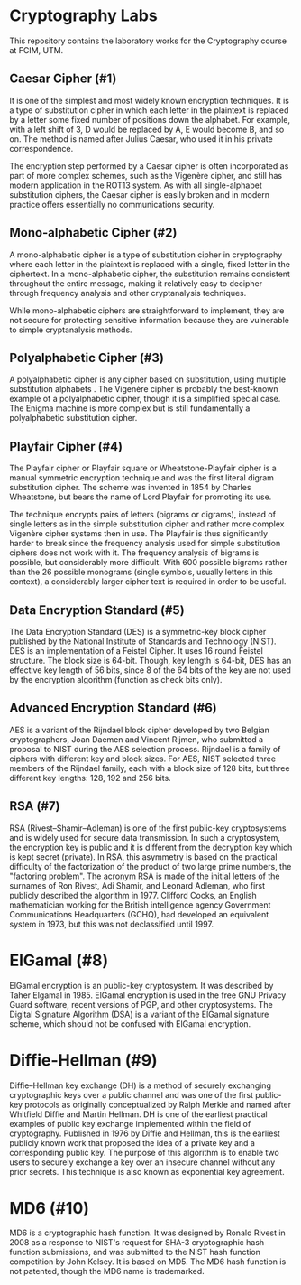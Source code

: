 # Cryptography Labs
This repository contains the laboratory works for the Cryptography course at FCIM, UTM.

## Caesar Cipher (#1)
It is one of the simplest and most widely known encryption techniques. It is a type of substitution cipher in which each letter in the plaintext is replaced by a letter some fixed number of positions down the alphabet. For example, with a left shift of 3, D would be replaced by A, E would become B, and so on. The method is named after Julius Caesar, who used it in his private correspondence.

The encryption step performed by a Caesar cipher is often incorporated as part of more complex schemes, such as the Vigenère cipher, and still has modern application in the ROT13 system. As with all single-alphabet substitution ciphers, the Caesar cipher is easily broken and in modern practice offers essentially no communications security.

## Mono-alphabetic Cipher (#2)
A mono-alphabetic cipher is a type of substitution cipher in cryptography where each letter in the plaintext is replaced with a single, fixed letter in the ciphertext.
In a mono-alphabetic cipher, the substitution remains consistent throughout the entire message, making it relatively easy to decipher through frequency analysis and other cryptanalysis techniques.

While mono-alphabetic ciphers are straightforward to implement, they are not secure for protecting sensitive information because they are vulnerable to simple cryptanalysis methods.

## Polyalphabetic Cipher (#3)
A polyalphabetic cipher is any cipher based on substitution, using multiple substitution alphabets . The Vigenère cipher is probably the best-known example of a polyalphabetic cipher, though it is a simplified special case. The Enigma machine is more complex but is still fundamentally a polyalphabetic substitution cipher.

## Playfair Cipher (#4)
The Playfair cipher or Playfair square or Wheatstone-Playfair cipher is a manual symmetric encryption technique and was the first literal digram substitution cipher. The scheme was invented in 1854 by Charles Wheatstone, but bears the name of Lord Playfair for promoting its use. 

The technique encrypts pairs of letters (bigrams or digrams), instead of single letters as in the simple substitution cipher and rather more complex Vigenère cipher systems then in use. The Playfair is thus significantly harder to break since the frequency analysis used for simple substitution ciphers does not work with it. The frequency analysis of bigrams is possible, but considerably more difficult. With 600 possible bigrams rather than the 26 possible monograms (single symbols, usually letters in this context), a considerably larger cipher text is required in order to be useful.

## Data Encryption Standard (#5)
The Data Encryption Standard (DES) is a symmetric-key block cipher published by the National Institute of Standards and Technology (NIST). DES is an implementation of a Feistel Cipher. It uses 16 round Feistel structure. The block size is 64-bit. Though, key length is 64-bit, DES has an effective key length of 56 bits, since 8 of the 64 bits of the key are not used by the encryption algorithm (function as check bits only).

## Advanced Encryption Standard (#6)
AES is a variant of the Rijndael block cipher developed by two Belgian cryptographers, Joan Daemen and Vincent Rijmen, who submitted a proposal to NIST during the AES selection process. Rijndael is a family of ciphers with different key and block sizes. For AES, NIST selected three members of the Rijndael family, each with a block size of 128 bits, but three different key lengths: 128, 192 and 256 bits.

## RSA (#7)
RSA (Rivest–Shamir–Adleman) is one of the first public-key cryptosystems and is widely used for secure data transmission. In such a cryptosystem, the encryption key is public and it is different from the decryption key which is kept secret (private). In RSA, this asymmetry is based on the practical difficulty of the factorization of the product of two large prime numbers, the "factoring problem". The acronym RSA is made of the initial letters of the surnames of Ron Rivest, Adi Shamir, and Leonard Adleman, who first publicly described the algorithm in 1977. Clifford Cocks, an English mathematician working for the British intelligence agency Government Communications Headquarters (GCHQ), had developed an equivalent system in 1973, but this was not declassified until 1997.

# ElGamal (#8)
ElGamal encryption is an public-key cryptosystem. It was described by Taher Elgamal in 1985. ElGamal encryption is used in the free GNU Privacy Guard software, recent versions of PGP, and other cryptosystems. The Digital Signature Algorithm (DSA) is a variant of the ElGamal signature scheme, which should not be confused with ElGamal encryption.

# Diffie-Hellman (#9)
Diffie–Hellman key exchange (DH) is a method of securely exchanging cryptographic keys over a public channel and was one of the first public-key protocols as originally conceptualized by Ralph Merkle and named after Whitfield Diffie and Martin Hellman. DH is one of the earliest practical examples of public key exchange implemented within the field of cryptography. Published in 1976 by Diffie and Hellman, this is the earliest publicly known work that proposed the idea of a private key and a corresponding public key. The purpose of this algorithm is to enable two users to securely exchange a key over an insecure channel without any prior secrets. This technique is also known as exponential key agreement.

# MD6 (#10)
MD6 is a cryptographic hash function. It was designed by Ronald Rivest in 2008 as a response to NIST's request for SHA-3 cryptographic hash function submissions, and was submitted to the NIST hash function competition by John Kelsey. It is based on MD5. The MD6 hash function is not patented, though the MD6 name is trademarked.
